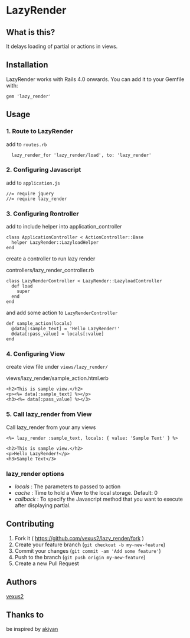 # LazyRender

## What is this?
It delays loading of partial or actions in views.

## Installation

LazyRender works with Rails 4.0 onwards. You can add it to your Gemfile with:

```
gem 'lazy_render'
```


## Usage

### 1. Route to LazyRender

add to `routes.rb`
```
  lazy_render_for 'lazy_render/load', to: 'lazy_render'
```

### 2. Configuring Javascript

add to `application.js`

```
//= require jquery
//= require lazy_render
```

### 3. Configuring Rontroller

add to include helper into application_controller

```
class ApplicationController < ActionController::Base
  helper LazyRender::LazyloadHelper
end
```

create a controller to run lazy render

controllers/lazy_render_controller.rb
```
class LazyRenderController < LazyRender::LazyloadController
  def load
    super
  end
end
```

and add some action to `LazyRenderController`

```
def sample_action(locals)
  @data[:sample_text] = 'Hello LazyRender!'
  @data[:pass_value] = locals[:value]
end
```


### 4. Configuring View

create view file under `views/lazy_render/`

views/lazy_render/sample_action.html.erb
```
<h2>This is sample view.</h2>
<p><%= data[:sample_text] %></p>
<h3><%= data[:pass_value] %></3>
```


### 5. Call lazy_render from View

Call lazy_render from your any views

```
<%= lazy_render :sample_text, locals: { value: 'Sample Text' } %>
```

```
<h2>This is sample view.</h2>
<p>Hello LazyRender!</p>
<h3>Sample Text</3>
```

### lazy_render options
- *locals* : The parameters to passed to action
- *cache* : Time to hold a View to the local storage. Default: 0
- *callback* : To specify the Javascript method that you want to execute after displaying partial.

## Contributing

1. Fork it ( https://github.com/vexus2/lazy_render/fork )
2. Create your feature branch (`git checkout -b my-new-feature`)
3. Commit your changes (`git commit -am 'Add some feature'`)
4. Push to the branch (`git push origin my-new-feature`)
5. Create a new Pull Request


## Authors
[vexus2](https://github.com/vexus2)


## Thanks to
be inspired by [akiyan](https://github.com/akiyan)
